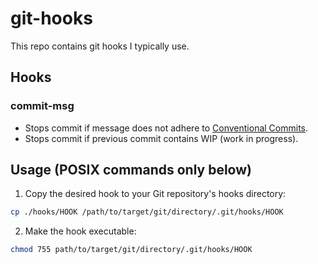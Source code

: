 # git-hooks

This repo contains git hooks I typically use.

## Hooks

### commit-msg
- Stops commit if message does not adhere to [Conventional Commits](https://kapeli.com/cheat_sheets/Conventional_Commits.docset/Contents/Resources/Documents/index).
- Stops commit if previous commit contains WIP (work in progress).

## Usage (POSIX commands only below)

1. Copy the desired hook to your Git repository's hooks directory:
```sh
cp ./hooks/HOOK /path/to/target/git/directory/.git/hooks/HOOK
```

2. Make the hook executable:
```sh
chmod 755 path/to/target/git/directory/.git/hooks/HOOK
```
